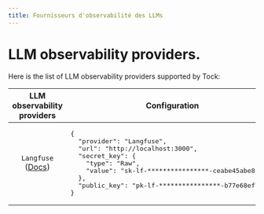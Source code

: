 ```yaml
---
title: Fournisseurs d'observabilité des LLMs
---
```


# LLM observability providers.

Here is the list of LLM observability providers supported by Tock:

<table>
<thead>
<tr>
<th style="font-weight:bold">LLM observability providers</th>
<th style="font-weight:bold">Configuration</th>
</tr>
</thead>
<tbody>
<tr>
<td style="text-align: center;" markdown="span">

`Langfuse` <br />
([Docs](https://langfuse.com/docs))
</td>
<td style="vertical-align: top;">
<pre>
{
  "provider": "Langfuse",
  "url": "http://localhost:3000",
  "secret_key": {
    "type": "Raw",
    "value": "sk-lf-****************-ceabe45abe8f"
  },
  "public_key": "pk-lf-****************-b77e68ef7d2c"
}
</pre>
</td>
</tr>
</tbody>
</table>